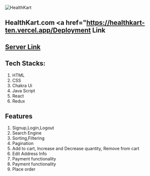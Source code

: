 ![HealthKart](https://healthkart-ten.vercel.app/static/media/webLogo.93e99be5e0849bd646d7.png)

## HealthKart.com <a href="https://healthkart-ten.vercel.app/Deployment Link</a>
##  <a href="https://healthkart-backend.onrender.com/">Server Link</a>
## Tech Stacks:
   1. HTML
   2. CSS
   3. Chakra Ui
   4. Java Script
   5. React 
   6. Redux
   
## Features
   1. Signup,Login,Logout
   2. Search Engine
   2. Sorting,Filtering
   3. Pagination
   4. Add to cart, Increase and Decrease quantity, Remove from cart
   5. Edit Address Info
   6. Payment functionality
   7. Payment  functionality
   8. Place order
